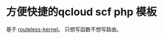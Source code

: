 # 方便快捷的qcloud scf php 模板
基于 [routeless-kernel](https://github.com/jswh/routeless-kernel)。
只想写函数不想写路由。
